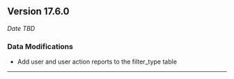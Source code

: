 
## Version 17.6.0
_Date TBD_

### Data Modifications
* Add user and user action reports to the filter_type table

---
